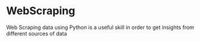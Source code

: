 # WebScraping
Web Scraping data using Python is a useful skill in order to get insights from different sources of data
